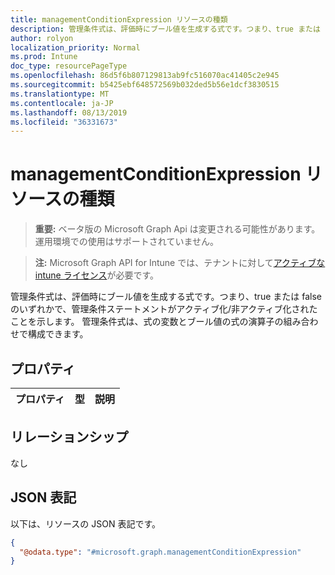 ```yaml
---
title: managementConditionExpression リソースの種類
description: 管理条件式は、評価時にブール値を生成する式です。つまり、true または false のいずれかで、管理条件ステートメントがアクティブ化/非アクティブ化されたことを示します。 管理条件式は、式の変数とブール値の式の演算子の組み合わせで構成できます。
author: rolyon
localization_priority: Normal
ms.prod: Intune
doc_type: resourcePageType
ms.openlocfilehash: 86d5f6b807129813ab9fc516070ac41405c2e945
ms.sourcegitcommit: b5425ebf648572569b032ded5b56e1dcf3830515
ms.translationtype: MT
ms.contentlocale: ja-JP
ms.lasthandoff: 08/13/2019
ms.locfileid: "36331673"
---
```

# <a name="managementconditionexpression-resource-type"></a>managementConditionExpression リソースの種類

> **重要:** ベータ版の Microsoft Graph Api は変更される可能性があります。運用環境での使用はサポートされていません。

> **注:** Microsoft Graph API for Intune では、テナントに対して[アクティブな intune ライセンス](https://go.microsoft.com/fwlink/?linkid=839381)が必要です。

管理条件式は、評価時にブール値を生成する式です。つまり、true または false のいずれかで、管理条件ステートメントがアクティブ化/非アクティブ化されたことを示します。 管理条件式は、式の変数とブール値の式の演算子の組み合わせで構成できます。

## <a name="properties"></a>プロパティ
|プロパティ|型|説明|
|:---|:---|:---|

## <a name="relationships"></a>リレーションシップ
なし

## <a name="json-representation"></a>JSON 表記
以下は、リソースの JSON 表記です。
<!-- {
  "blockType": "resource",
  "@odata.type": "microsoft.graph.managementConditionExpression"
}
-->
``` json
{
  "@odata.type": "#microsoft.graph.managementConditionExpression"
}
```



